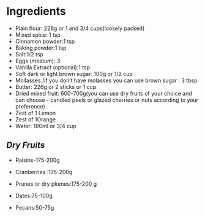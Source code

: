 # Ingredients

- Plain flour: 228g or 1 and 3/4 cups(loosely packed)
- Mixed spice: 1 tsp
- Cinnamon powder:1 tsp
- Baking powder:1 tsp
- Salt:1/2 tsp
- Eggs (medium): 3
- Vanilla Extract (optional):1 tsp
- Soft dark or light brown sugar: 100g or 1/2 cup
- Mollasses /if you don’t have molasses you can use brown sugar : 3 tbsp
- Butter: 226g or 2 sticks or 1 cup
- Dried mixed fruit: 600-700g(you can use dry fruits of your choice and can choose - candied peels or glazed cherries or nuts according to your preference)
- Zest of 1 Lemon
- Zest of 1Orange
- Water: 180ml or 3/4 cup

## _Dry Fruits_

- Raisins-175-200g

- Cranberries :175-200g

- Prunes or dry plumes:175-200 g

- Dates:75-100g

- Pecans:50-75g
